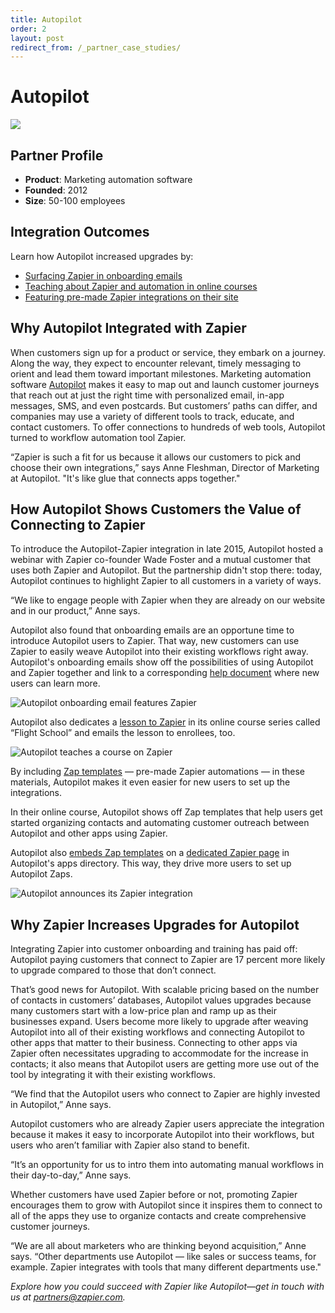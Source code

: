 ```yaml
---
title: Autopilot
order: 2
layout: post
redirect_from: /_partner_case_studies/
---
```



# Autopilot

![](https://cdn.zapier.com/storage/photos/076d555dc326f4be4b6d34d75623fc9d.png)

## Partner Profile

- **Product**: Marketing automation software
- **Founded**: 2012
- **Size**: 50-100 employees

## Integration Outcomes

Learn how Autopilot increased upgrades by:

- [Surfacing Zapier in onboarding emails](#onboarding)
- [Teaching about Zapier and automation in online courses](#courses)
- [Featuring pre-made Zapier integrations on their site](#zap-templates)

## Why Autopilot Integrated with Zapier

When customers sign up for a product or service, they embark on a journey. Along the way, they expect to encounter relevant, timely messaging to orient and lead them toward important milestones. Marketing automation software [Autopilot](https://autopilothq.com/) makes it easy to map out and launch customer journeys that reach out at just the right time with personalized email, in-app messages, SMS, and even postcards. But customers’ paths can differ, and companies may use a variety of different tools to track, educate, and contact customers. To offer connections to hundreds of web tools, Autopilot turned to workflow automation tool Zapier.

“Zapier is such a fit for us because it allows our customers to pick and choose their own integrations,” says Anne Fleshman, Director of Marketing at Autopilot. "It's like glue that connects apps together."

## How Autopilot Shows Customers the Value of Connecting to Zapier

To introduce the Autopilot-Zapier integration in late 2015, Autopilot hosted a webinar with Zapier co-founder Wade Foster and a mutual customer that uses both Zapier and Autopilot. But the partnership didn't stop there: today, Autopilot continues to highlight Zapier to all customers in a variety of ways.

“We like to engage people with Zapier when they are already on our website and in our product,” Anne says.

<a id="onboarding"></a>
Autopilot also found that onboarding emails are an opportune time to introduce Autopilot users to Zapier. That way, new customers can use Zapier to easily weave Autopilot into their existing workflows right away. Autopilot's onboarding emails show off the possibilities of using Autopilot and Zapier together and link to a corresponding [help document](https://autopilothq.zendesk.com/hc/en-us/articles/204963625-How-to-use-Zapier-with-Autopilot) where new users can learn more.

![Autopilot onboarding email features Zapier](https://cdn.zapier.com/storage/photos/357afa0d878d14aadbb3c88d5e5f8845.gif)

<a id="courses"></a>
Autopilot also dedicates a [lesson to Zapier](https://flightschool.autopilothq.com/lesson/connect-apps/#two) in its online course series called “Flight School” and emails the lesson to enrollees, too.

![Autopilot teaches a course on Zapier](https://cdn.zapier.com/storage/photos/7666b3ba01a46e25fc523f03378d3ab0.png)

<a id="zap-templates"></a>
By including [Zap templates](https://zapier.com/developer/documentation/v2/zap-templates/#introduction-shared-zaps) — pre-made Zapier automations — in these materials, Autopilot makes it even easier for new users to set up the integrations.

In their online course, Autopilot shows off Zap templates that help users get started organizing contacts and automating customer outreach between Autopilot and other apps using Zapier.

Autopilot also [embeds Zap templates](https://zapier.com/engineering/embed-zaps-how-to/#product-marketing) on a [dedicated Zapier page](https://autopilothq.com/apps/zapier.html) in Autopilot's apps directory. This way, they drive more users to set up Autopilot Zaps. 

![Autopilot announces its Zapier integration](https://cdn.zapier.com/storage/photos/90186e0afa54eab0817ae1f66488d380.gif)

## Why Zapier Increases Upgrades for Autopilot

Integrating Zapier into customer onboarding and training has paid off: Autopilot paying customers that connect to Zapier are 17 percent more likely to upgrade compared to those that don’t connect. 

That’s good news for Autopilot. With scalable pricing based on the number of contacts in customers’ databases, Autopilot values upgrades because many customers start with a low-price plan and ramp up as their businesses expand. Users become more likely to upgrade after weaving Autopilot into all of their existing workflows and connecting Autopilot to other apps that matter to their business. Connecting to other apps via Zapier often necessitates upgrading to accommodate for the increase in contacts; it also means that Autopilot users are getting more use out of the tool by integrating it with their existing workflows.

“We find that the Autopilot users who connect to Zapier are highly invested in Autopilot,” Anne says.

Autopilot customers who are already Zapier users appreciate the integration because it makes it easy to incorporate Autopilot into their workflows, but users who aren’t familiar with Zapier also stand to benefit. 

“It’s an opportunity for us to intro them into automating manual workflows in their day-to-day,” Anne says. 

Whether customers have used Zapier before or not, promoting Zapier encourages them to grow with Autopilot since it inspires them to connect to all of the apps they use to organize contacts and create comprehensive customer journeys.

“We are all about marketers who are thinking beyond acquisition,” Anne says. “Other departments use Autopilot — like sales or success teams, for example. Zapier integrates with tools that many different departments use."

*Explore how you could succeed with Zapier like Autopilot—get in touch with us at [partners@zapier.com](mailto:partners@zapier.com).*
